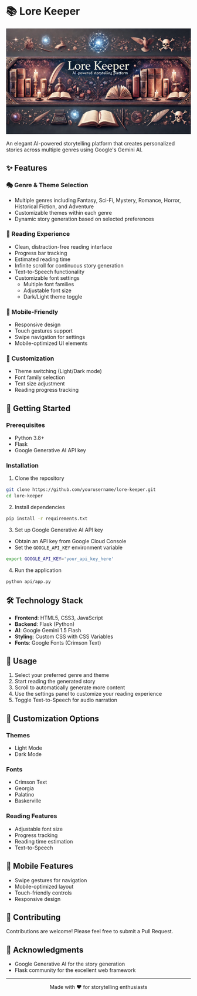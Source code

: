 # 📚 Lore Keeper

![Lore Keeper Banner](./data/banner.webp)

An elegant AI-powered storytelling platform that creates personalized stories across multiple genres using Google's Gemini AI.

## ✨ Features

### 🎭 Genre & Theme Selection
- Multiple genres including Fantasy, Sci-Fi, Mystery, Romance, Horror, Historical Fiction, and Adventure
- Customizable themes within each genre
- Dynamic story generation based on selected preferences

### 📖 Reading Experience
- Clean, distraction-free reading interface
- Progress bar tracking
- Estimated reading time
- Infinite scroll for continuous story generation
- Text-to-Speech functionality
- Customizable font settings
  - Multiple font families
  - Adjustable font size
  - Dark/Light theme toggle

### 📱 Mobile-Friendly
- Responsive design
- Touch gestures support
- Swipe navigation for settings
- Mobile-optimized UI elements

### 🎨 Customization
- Theme switching (Light/Dark mode)
- Font family selection
- Text size adjustment
- Reading progress tracking

## 🚀 Getting Started

### Prerequisites
- Python 3.8+
- Flask
- Google Generative AI API key

### Installation

1. Clone the repository
```bash
git clone https://github.com/yourusername/lore-keeper.git
cd lore-keeper
```
2. Install dependencies
```bash
pip install -r requirements.txt
```
3. Set up Google Generative AI API key
- Obtain an API key from Google Cloud Console
- Set the `GOOGLE_API_KEY` environment variable
```bash
export GOOGLE_API_KEY='your_api_key_here'
``` 
4. Run the application
```bash
python api/app.py
``` 

## 🛠️ Technology Stack

- **Frontend**: HTML5, CSS3, JavaScript
- **Backend**: Flask (Python)
- **AI**: Google Gemini 1.5 Flash
- **Styling**: Custom CSS with CSS Variables
- **Fonts**: Google Fonts (Crimson Text)

## 🎯 Usage

1. Select your preferred genre and theme
2. Start reading the generated story
3. Scroll to automatically generate more content
4. Use the settings panel to customize your reading experience
5. Toggle Text-to-Speech for audio narration

## 🎨 Customization Options

### Themes
- Light Mode
- Dark Mode

### Fonts
- Crimson Text
- Georgia
- Palatino
- Baskerville

### Reading Features
- Adjustable font size
- Progress tracking
- Reading time estimation
- Text-to-Speech

## 📱 Mobile Features

- Swipe gestures for navigation
- Mobile-optimized layout
- Touch-friendly controls
- Responsive design

## 🤝 Contributing

Contributions are welcome! Please feel free to submit a Pull Request.

## 🙏 Acknowledgments

- Google Generative AI for the story generation
- Flask community for the excellent web framework

---

<p align="center">Made with ❤️ for storytelling enthusiasts</p>